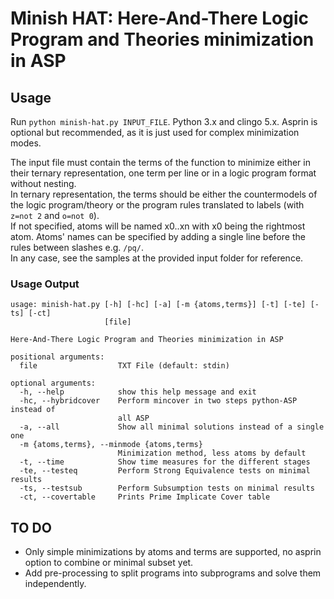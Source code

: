 # Minish HAT: Here-And-There Logic Program and Theories minimization in ASP

## Usage
Run ```python minish-hat.py INPUT_FILE```. Python 3.x and clingo 5.x.
Asprin is optional but recommended, as it is just used for complex minimization modes.

The input file must contain the terms of the function to minimize either in their ternary representation, one term per line or in a logic program format without nesting.  
In ternary representation, the terms should be either the countermodels of the logic program/theory or the program rules translated to labels (with ```z=not 2``` and ```o=not 0```).  
If not specified, atoms will be named x0..xn with x0 being the rightmost atom. Atoms' names can be specified by adding a single line before the rules between slashes e.g. ```/pq/```.  
In any case, see the samples at the provided input folder for reference.

### Usage Output
```
usage: minish-hat.py [-h] [-hc] [-a] [-m {atoms,terms}] [-t] [-te] [-ts] [-ct]
                     [file]

Here-And-There Logic Program and Theories minimization in ASP

positional arguments:
  file                  TXT File (default: stdin)

optional arguments:
  -h, --help            show this help message and exit
  -hc, --hybridcover    Perform mincover in two steps python-ASP instead of
                        all ASP
  -a, --all             Show all minimal solutions instead of a single one
  -m {atoms,terms}, --minmode {atoms,terms}
                        Minimization method, less atoms by default
  -t, --time            Show time measures for the different stages
  -te, --testeq         Perform Strong Equivalence tests on minimal results
  -ts, --testsub        Perform Subsumption tests on minimal results
  -ct, --covertable     Prints Prime Implicate Cover table
```

## TO DO
* Only simple minimizations by atoms and terms are supported, no asprin option to combine or minimal subset yet.
* Add pre-processing to split programs into subprograms and solve them independently.
